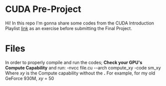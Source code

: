 # CUDA Pre-Project

Hi! In this repo I'm gonna share some codes from the CUDA Introduction Playlist [link](https://www.youtube.com/watch?v=m0nhePeHwFs&list=PLKK11Ligqititws0ZOoGk3SW-TZCar4dK) as an exercise before submitting the Final Project.


# Files

In order to properly compile and run the codes; **Check your GPU's Compute Capability** and run:
 -nvcc file.cu --arch compute_xy -code sm_xy
Where *xy* is the Compute capability without the **.**
 For example, for my old GeForce 930M, *xy* = 50